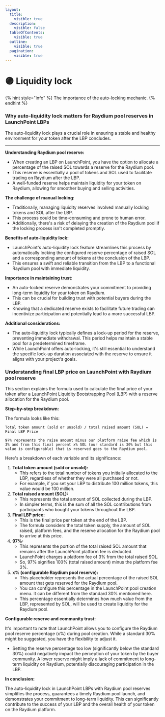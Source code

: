 ```yaml
---
layout:
  title:
    visible: true
  description:
    visible: false
  tableOfContents:
    visible: true
  outline:
    visible: true
  pagination:
    visible: true
---
```


# 🟣 Liquidity lock

{% hint style="info" %}
The importance of the auto-locking mechanic.
{% endhint %}

### Why auto-liquidity lock matters for Raydium pool reserves in LaunchPoint LBPs

The auto-liquidity lock plays a crucial role in ensuring a stable and healthy environment for your token after the LBP concludes.&#x20;

***

**Understanding Raydium pool reserve:**

* When creating an LBP on LaunchPoint, you have the option to allocate a percentage of the raised SOL towards a reserve for the Raydium pool.
* This reserve is essentially a pool of tokens and SOL used to facilitate trading on Raydium after the LBP.
* A well-funded reserve helps maintain liquidity for your token on Raydium, allowing for smoother buying and selling activities.

**The challenge of manual locking:**

* Traditionally, managing liquidity reserves involved manually locking tokens and SOL after the LBP.
* This process could be time-consuming and prone to human error.
* Additionally, there's a risk of delaying the creation of the Raydium pool if the locking process isn't completed promptly.

**Benefits of auto-liquidity lock:**

* LaunchPoint's auto-liquidity lock feature streamlines this process by automatically locking the configured reserve percentage of raised SOL and a corresponding amount of tokens at the conclusion of the LBP.
* This ensures a swift and reliable transition from the LBP to a functional Raydium pool with immediate liquidity.

**Importance in maintaining trust:**

* An auto-locked reserve demonstrates your commitment to providing long-term liquidity for your token on Raydium.
* This can be crucial for building trust with potential buyers during the LBP.
* Knowing that a dedicated reserve exists to facilitate future trading can incentivize participation and potentially lead to a more successful LBP.

**Additional considerations:**

* The auto-liquidity lock typically defines a lock-up period for the reserve, preventing immediate withdrawal. This period helps maintain a stable pool for a predetermined timeframe.
* While LaunchPoint offers auto-locking, it's still essential to understand the specific lock-up duration associated with the reserve to ensure it aligns with your project's goals.



### Understanding final LBP price on LaunchPoint with Raydium pool reserve

This section explains the formula used to calculate the final price of your token after a LaunchPoint Liquidity Bootstrapping Pool (LBP) with a reserve allocation for the Raydium pool.

**Step-by-step breakdown:**

The formula looks like this:

`Total token amount (sold or unsold) / total raised amount (SOL) = Final LBP Price`

`97% represents the raise amount minus our platform raise fee which is 3% and from this final percent x% SOL (our standard is 30% but this value is configurable) that is reserved goes to the Raydium pool.`

Here's a breakdown of each variable and its significance:

1. **Total token amount (sold or unsold):**
   * This refers to the total number of tokens you initially allocated to the LBP, regardless of whether they were all purchased or not.
   * For example, if you set your LBP to distribute 100 million tokens, this value would be 100 million.
2. **Total raised amount (SOL):**
   * This represents the total amount of SOL collected during the LBP.
   * In simpler terms, this is the sum of all the SOL contributions from participants who bought your tokens throughout the LBP.
3. **Final LBP price:**
   * This is the final price per token at the end of the LBP.
   * The formula considers the total token supply, the amount of SOL raised, platform fees, and the reserve allocation for the Raydium pool to arrive at this price.
4. **97%:**
   * This represents the portion of the total raised SOL amount that remains after the LaunchPoint platform fee is deducted.
   * LaunchPoint charges a platform fee of 3% from the total raised SOL.
   * So, 97% signifies 100% (total raised amount) minus the platform fee 3%.
5. **x% (configurable Raydium pool reserve):**
   * This placeholder represents the actual percentage of the raised SOL amount that gets reserved for the Raydium pool.
   * You can configure this percentage in the LaunchPoint pool creation menu. It can be different from the standard 30% mentioned here.
   * This percentage essentially determines how much value from the LBP, represented by SOL, will be used to create liquidity for the Raydium pool.

**Configurable reserve and community trust:**

It's important to note that LaunchPoint allows you to configure the Raydium pool reserve percentage (x%) during pool creation. While a standard 30% might be suggested, you have the flexibility to adjust it.

* Setting the reserve percentage too low (significantly below the standard 30%) could negatively impact the perception of your token by the buyer community. A lower reserve might imply a lack of commitment to long-term liquidity on Raydium, potentially discouraging participation in the LBP.

**In conclusion:**

The auto-liquidity lock in LaunchPoint LBPs with Raydium pool reserves simplifies the process, guarantees a timely Raydium pool launch, and demonstrates your commitment to long-term liquidity. This can significantly contribute to the success of your LBP and the overall health of your token on the Raydium platform.
